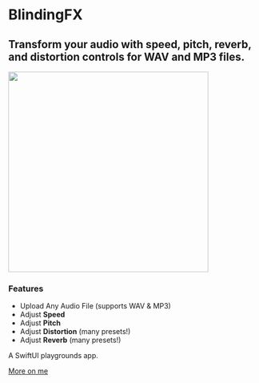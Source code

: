 # BlindingFX #
## Transform your audio with speed, pitch, reverb, and distortion controls for WAV and MP3 files. ##

<p class="images" float="left">
<!--   <img src="https://user-images.githubusercontent.com/25287442/232798405-589fc3cd-7152-4558-8f35-527b649f9cc7.png" alt="" width="400"/>
  <img src="https://user-images.githubusercontent.com/25287442/232798422-c8ea7ab8-0ef5-4b12-b34f-e99ab3d5d730.png" alt="" width="400"/> -->
    <img src="https://github.com/soleribbon/BlindingFX/assets/25287442/e630304a-76a5-43db-b4e8-f5209f50be8b" alt="" width="400"/>

</p>


### Features ###
- Upload Any Audio File (supports WAV & MP3)
- Adjust **Speed**
- Adjust **Pitch**
- Adjust **Distortion** (many presets!)
- Adjust **Reverb** (many presets!)



A SwiftUI playgrounds app. 

[More on me](https://raviheyne.com "More on me")
